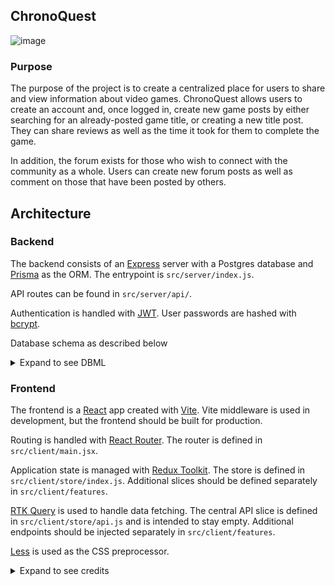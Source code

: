 ## ChronoQuest
![image](https://github.com/erinwolff/ChronoQuest/assets/57080166/522c2456-cd2e-4db6-9fea-02401f50ec8d)


### Purpose
The purpose of the project is to create a centralized place for users to share and view information about video games. ChronoQuest allows users to create an account and, once logged in, create new game posts by either searching for an already-posted game title, or creating a new title post. They can share reviews as well as the time it took for them to complete the game.

In addition, the forum exists for those who wish to connect with the community as a whole. Users can create new forum posts as well as comment on those that have been posted by others. 

## Architecture

### Backend

The backend consists of an [Express](https://expressjs.com/) server with a Postgres database and [Prisma](https://www.prisma.io/) as the ORM. The entrypoint is `src/server/index.js`.

API routes can be found in `src/server/api/`.

Authentication is handled with [JWT](https://github.com/auth0/node-jsonwebtoken). User passwords are hashed with [bcrypt](https://github.com/kelektiv/node.bcrypt.js).

Database schema as described below

<details>
<summary>Expand to see DBML</summary>

```dbml
Table User {
  id       Serial [pk]
  username String @unique
  password String
  games    Game[]
  posts    Post[]
  comments Comment[]
}

Table Game {
  id          Serial [pk]
  title       String
  time        String
  userId      Int
  imageUrl    String
  review      String
  user        User    
}

Table Post {
id          Serial [pk]
title       String
createdAt   DateTime @default(now())
userId      Int
postContent String
user        User    
comments    Comment[]
}

Table Comment {
id          Serial [pk]
comment     String
createdAt   DateTime @default(now())
postId      Int
userId      Int
post        Post    
user        User    
}


Ref: User.id < Game.userId
Ref: User.id < Post.userId
Ref: User.id < Comment.userId
Ref: Post.id < Comment.postId
```

</details>

### Frontend

The frontend is a [React](https://react.dev/) app created with [Vite](https://vitejs.dev/). Vite middleware is used in development, but the frontend should be built for production.

Routing is handled with [React Router](https://reactrouter.com/en/main). The router is defined in `src/client/main.jsx`.

Application state is managed with [Redux Toolkit](https://redux-toolkit.js.org/). The store is defined in `src/client/store/index.js`. Additional slices should be defined separately in `src/client/features`.

[RTK Query](https://redux-toolkit.js.org/rtk-query/overview) is used to handle data fetching. The central API slice is defined in `src/client/store/api.js` and is intended to stay empty. Additional endpoints should be injected separately in `src/client/features`.

[Less](https://lesscss.org/) is used as the CSS preprocessor.




<details>
<summary>Expand to see credits</summary>
Source for button styling from: https://getcssscan.com/css-buttons-examples <br>
Navbar icons sourced from: <br>
https://www.flaticon.com/free-icons/conversation <br>
https://www.flaticon.com/free-icons/house <br>
https://www.flaticon.com/free-icons/login <br>
https://www.flaticon.com/free-icons/user <br>
Autocomplete component from Material UI: https://mui.com/material-ui/react-autocomplete/#free-solo <br>
</details>
